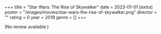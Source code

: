 +++
title = "Star Wars: The Rise of Skywalker"
date = 2023-01-01
[extra]
poster = "/images/movies/star-wars-the-rise-of-skywalker.png"
director = ""
rating = 0
year = 2019
genre = []
+++

(No review available.)
